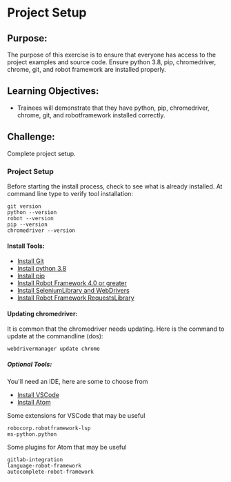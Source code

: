 # Project Setup

## Purpose:
The purpose of this exercise is to ensure that everyone has access to the project examples and source code. Ensure python 3.8, pip, chromedriver, chrome, git, and robot framework are installed properly.

## Learning Objectives:

- Trainees will demonstrate that they have python, pip, chromedriver, chrome, git, and robotframework installed correctly.

## Challenge:
Complete project setup.

### Project Setup

Before starting the install process, check to see what is already installed. At command line type to verify tool installation:

```
git version
python --version
robot --version
pip --version
chromedriver --version
```


#### Install Tools:
- [Install Git](https://git-scm.com/downloads)
- [Install python 3.8](https://www.python.org/downloads/)
- [Install pip](https://pip.pypa.io/en/stable/installing/)
- [Install Robot Framework 4.0 or greater](https://pypi.org/project/robotframework/)
- [Install SeleniumLibrary and WebDrivers](http://robotframework.org/SeleniumLibrary/)
- [Install Robot Framework RequestsLibrary](https://pypi.org/project/robotframework-requests/)



#### Updating chromedriver:
It is common that the chromedriver needs updating. Here is the command to update at the commandline (dos):
```
webdrivermanager update chrome  
```

##### Optional Tools:
You'll need an IDE, here are some to choose from
- [Install VSCode](https://code.visualstudio.com/download)
- [Install Atom](https://atom.io/)

Some extensions for VSCode that may be useful
```
robocorp.robotframework-lsp
ms-python.python
```

Some plugins for Atom that may be useful
```
gitlab-integration
language-robot-framework
autocomplete-robot-framework
```
